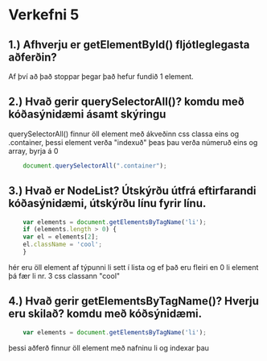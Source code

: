 # Verkefni 5
## 1.) Afhverju er getElementById() fljótleglegasta aðferðin?
Af því að það stoppar þegar það hefur fundið 1 element.

## 2.) Hvað gerir querySelectorAll()? komdu með kóðasýnidæmi ásamt skýringu
querySelectorAll() finnur öll element með ákveðinn css classa eins og .container, þessi element verða "indexuð" þeas þau verða númeruð eins og array, byrja á 0

```javascript
    document.querySelectorAll(".container");
```

## 3.) Hvað er NodeList? Útskýrðu útfrá eftirfarandi kóðasýnidæmi, útskýrðu línu fyrir línu.

```javascript
    var elements = document.getElementsByTagName('li');
    if (elements.length > 0) {
    var el = elements[2];
    el.className = 'cool';
    }
```

hér eru öll element af týpunni li sett í lista og ef það eru fleiri en 0 li element þá fær li nr. 3 css classann "cool"

## 4.) Hvað gerir getElementsByTagName()? Hverju eru skilað? komdu með kóðsýnidæmi.

```javascript
    var elements = document.getElementsByTagName('li');
```

þessi aðferð finnur öll element með nafninu li og indexar þau

